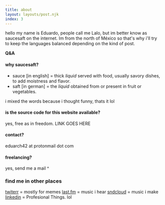 ```yaml
---
title: about
layout: layouts/post.njk
index: 3
---
```


hello my name is Eduardo, people call me Lalo, but im better know as saucesaft on the internet. Im from the north of México so that's why i'll try to keep the languages balanced depending on the kind of post.

**Q&A**

#### why saucesaft?
- sauce [in english] = thick _liquid_ served with food, usually savory dishes, to add moistness and flavor.
- saft [in german] = the _liquid_ obtained from or present in fruit or vegetables.

i mixed the words because i thought funny, thats it lol

#### is the source code for this website available?
yes, free as in freedom. LINK GOES HERE

#### contact?
eduarch42 at protonmail dot com

#### freelancing?
yes, send me a mail ^

### find me in other places

[twiterr](https://twitter.com/saucesaft) = mostly for memes
[last.fm](https://www.last.fm/user/saucesaft) = music i hear
[sndcloud](https://soundcloud.com/saucesaft) = music i make
[linkedin](https://www.linkedin.com/in/eduardo-hern%C3%A1ndez-valdez-112ba1254/) = Profesional Things. lol

